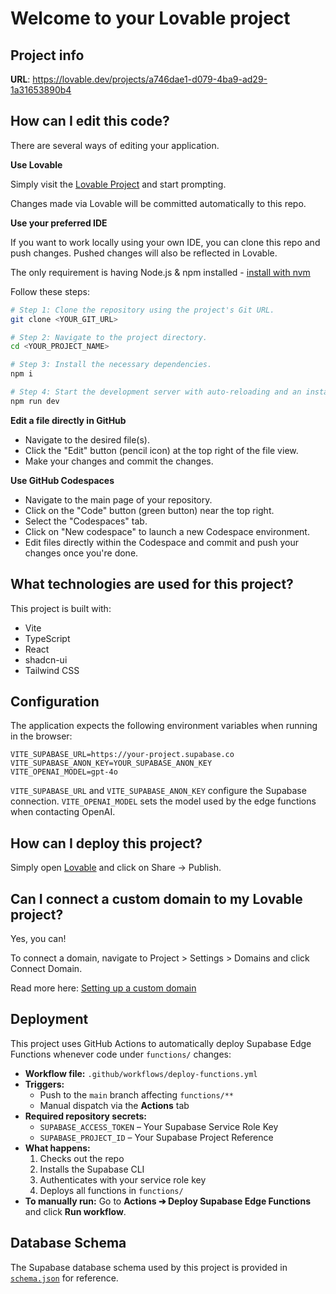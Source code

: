 # Welcome to your Lovable project

## Project info

**URL**: https://lovable.dev/projects/a746dae1-d079-4ba9-ad29-1a31653890b4

## How can I edit this code?

There are several ways of editing your application.

**Use Lovable**

Simply visit the [Lovable Project](https://lovable.dev/projects/a746dae1-d079-4ba9-ad29-1a31653890b4) and start prompting.

Changes made via Lovable will be committed automatically to this repo.

**Use your preferred IDE**

If you want to work locally using your own IDE, you can clone this repo and push changes. Pushed changes will also be reflected in Lovable.

The only requirement is having Node.js & npm installed - [install with nvm](https://github.com/nvm-sh/nvm#installing-and-updating)

Follow these steps:

```sh
# Step 1: Clone the repository using the project's Git URL.
git clone <YOUR_GIT_URL>

# Step 2: Navigate to the project directory.
cd <YOUR_PROJECT_NAME>

# Step 3: Install the necessary dependencies.
npm i

# Step 4: Start the development server with auto-reloading and an instant preview.
npm run dev
```

**Edit a file directly in GitHub**

- Navigate to the desired file(s).
- Click the "Edit" button (pencil icon) at the top right of the file view.
- Make your changes and commit the changes.

**Use GitHub Codespaces**

- Navigate to the main page of your repository.
- Click on the "Code" button (green button) near the top right.
- Select the "Codespaces" tab.
- Click on "New codespace" to launch a new Codespace environment.
- Edit files directly within the Codespace and commit and push your changes once you're done.

## What technologies are used for this project?

This project is built with:

- Vite
- TypeScript
- React
- shadcn-ui
- Tailwind CSS

## Configuration

The application expects the following environment variables when running in the browser:

```
VITE_SUPABASE_URL=https://your-project.supabase.co
VITE_SUPABASE_ANON_KEY=YOUR_SUPABASE_ANON_KEY
VITE_OPENAI_MODEL=gpt-4o
```

`VITE_SUPABASE_URL` and `VITE_SUPABASE_ANON_KEY` configure the Supabase connection.
`VITE_OPENAI_MODEL` sets the model used by the edge functions when contacting
OpenAI.

## How can I deploy this project?

Simply open [Lovable](https://lovable.dev/projects/a746dae1-d079-4ba9-ad29-1a31653890b4) and click on Share -> Publish.

## Can I connect a custom domain to my Lovable project?

Yes, you can!

To connect a domain, navigate to Project > Settings > Domains and click Connect Domain.

Read more here: [Setting up a custom domain](https://docs.lovable.dev/tips-tricks/custom-domain#step-by-step-guide)

## Deployment

This project uses GitHub Actions to automatically deploy Supabase Edge Functions whenever code under `functions/` changes:

- **Workflow file:** `.github/workflows/deploy-functions.yml`  
- **Triggers:**
  - Push to the `main` branch affecting `functions/**`
  - Manual dispatch via the **Actions** tab  
- **Required repository secrets:**
  - `SUPABASE_ACCESS_TOKEN` – Your Supabase Service Role Key  
  - `SUPABASE_PROJECT_ID` – Your Supabase Project Reference  
- **What happens:**
  1. Checks out the repo  
  2. Installs the Supabase CLI  
  3. Authenticates with your service role key  
  4. Deploys all functions in `functions/`  
- **To manually run:** Go to **Actions ➔ Deploy Supabase Edge Functions** and click **Run workflow**.

## Database Schema

The Supabase database schema used by this project is provided in
[`schema.json`](schema.json) for reference.
